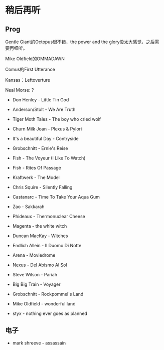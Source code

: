 # 稍后再听

## Prog

Gentle Giant的Octopus很不错，the power and the glory没太大感觉，之后需要再细听。

Mike Oldfield的OMMADAWN

Comus的First Utterance

Kansas：Leftoverture

Neal Morse: ?

- Don Henley - Little Tin God
- Anderson/Stolt - We Are Truth
- Tiger Moth Tales - The boy who cried wolf
- Churn Milk Joan - Plexus & Pylori
- It's a beautiful Day - Contryside
- Grobschnitt - Ernie's Reise
- Fish - The Voyeur (I Like To Watch)
- Fish - Rites Of Passage
- Kraftwerk - The Model
- Chris Squire - Silently Falling
- Castanarc - Time To Take Your Aqua Gum 
- Zao - Sakkarah
- Phideaux - Thermonuclear Cheese
- Magenta - the white witch
- Duncan MacKay - Witches
- Endlich Allein - Il Duomo Di Notte
- Arena - Moviedrome
- Nexus - Del Abismo Al Sol
- Steve Wilson - Pariah
- Big Big Train - Voyager
- Grobschnitt - Rockpommel's Land 

- Mike Oldfield - wonderful land
- styx - nothing ever goes as planned


## 电子

- mark shreeve - assassain
